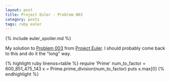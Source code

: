 ```yaml
---
layout: post
title: Project Euler - Problem 003
category: posts
tags: ruby euler
---
```


{% include euler_spoiler.md %}

My solution to [Problem 003] from [Project Euler].  I should probably come back to this and do it the "long" way.

{% highlight ruby linenos=table %}
require 'Prime'
num_to_factor = 600_851_475_143
x = Prime.prime_division(num_to_factor)
puts x.max[0]
{% endhighlight %}

[Project Euler]: https://projecteuler.net
[Problem 003]: https://projecteuler.net/problem=3

